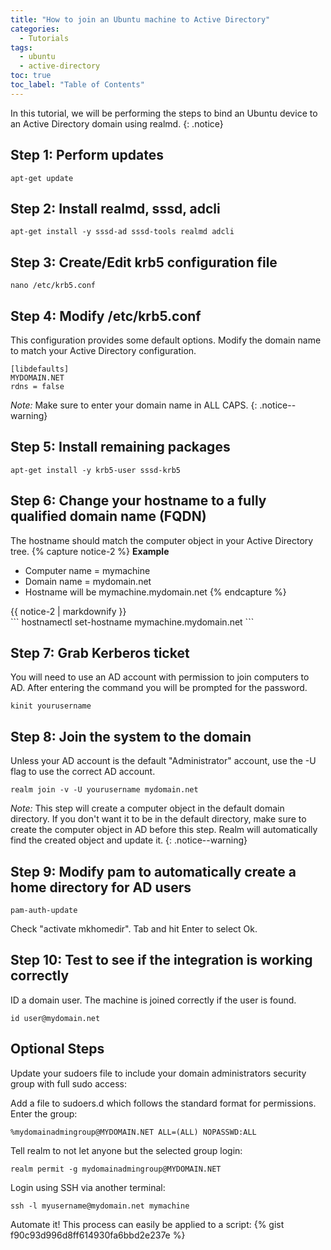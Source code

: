 ```yaml
---
title: "How to join an Ubuntu machine to Active Directory"
categories:
  - Tutorials
tags:
  - ubuntu
  - active-directory
toc: true
toc_label: "Table of Contents"
---
```


In this tutorial, we will be performing the steps to bind an Ubuntu device to an Active Directory domain using realmd.
{: .notice}

## Step 1: Perform updates
```
apt-get update
```

## Step 2: Install realmd, sssd, adcli
```
apt-get install -y sssd-ad sssd-tools realmd adcli
```

## Step 3: Create/Edit krb5 configuration file
```
nano /etc/krb5.conf
```

## Step 4: Modify /etc/krb5.conf
This configuration provides some default options. Modify the domain name to match your Active Directory configuration.
```
[libdefaults]
MYDOMAIN.NET
rdns = false
```
*Note:* Make sure to enter your domain name in ALL CAPS.
{: .notice--warning}

## Step 5: Install remaining packages
```
apt-get install -y krb5-user sssd-krb5
```

## Step 6: Change your hostname to a fully qualified domain name (FQDN)
The hostname should match the computer object in your Active Directory tree.
{% capture notice-2 %}
 **Example**
* Computer name = mymachine
* Domain name = mydomain.net
* Hostname will be mymachine.mydomain.net
{% endcapture %}

<div class="notice">
  {{ notice-2 | markdownify }}
</div>
```
hostnamectl set-hostname mymachine.mydomain.net
```

## Step 7: Grab Kerberos ticket
You will need to use an AD account with permission to join computers to AD.  After entering the command you will be prompted for the password.
```
kinit yourusername
```

## Step 8: Join the system to the domain
Unless your AD account is the default "Administrator" account, use the -U flag to use the correct AD account.
```
realm join -v -U yourusername mydomain.net
```
*Note:* This step will create a computer object in the default domain directory. If you don't want it to be in the default directory, make sure to create the computer object in AD before this step. Realm will automatically find the created object and update it.
{: .notice--warning}

## Step 9: Modify pam to automatically create a home directory for AD users
```
pam-auth-update
```
Check "activate mkhomedir". Tab and hit Enter to select Ok.

## Step 10: Test to see if the integration is working correctly
ID a domain user. The machine is joined correctly if the user is found.
```
id user@mydomain.net
```

## Optional Steps
Update your sudoers file to include your domain administrators security group with full sudo access:

Add a file to sudoers.d which follows the standard format for permissions. Enter the group:
```
%mydomainadmingroup@MYDOMAIN.NET ALL=(ALL) NOPASSWD:ALL
```

Tell realm to not let anyone but the selected group login:

```
realm permit -g mydomainadmingroup@MYDOMAIN.NET
```

Login using SSH via another terminal:
```
ssh -l myusername@mydomain.net mymachine
```

Automate it! This process can easily be applied to a script:
{% gist f90c93d996d8ff614930fa6bbd2e237e %}